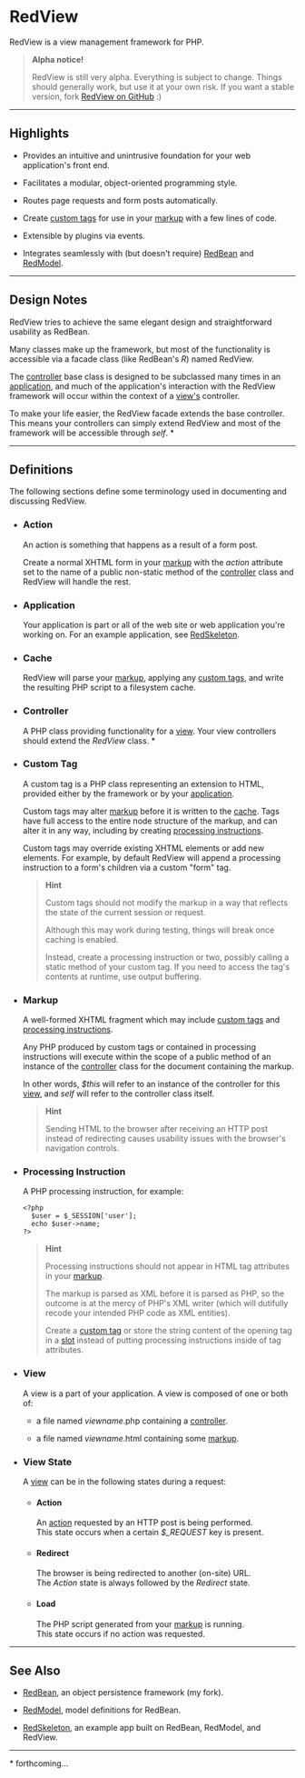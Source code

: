 RedView
==========================================================

RedView is a view management framework for PHP.

>   **Alpha notice!**
>
>   RedView is still very alpha. Everything is subject to change.
>   Things should generally work, but use it at your own risk.
>   If you want a stable version, fork [RedView on GitHub] :)

----------------------------------------------------------
Highlights
----------------------------------------------------------

-   Provides an intuitive and unintrusive foundation for your web application's
    front end.

-   Facilitates a modular, object-oriented programming style.

-   Routes page requests and form posts automatically.

-   Create [custom tags] for use in your [markup] with a few lines of code.

-   Extensible by plugins via events.

-   Integrates seamlessly with (but doesn't require) [RedBean] and [RedModel].

----------------------------------------------------------
Design Notes
----------------------------------------------------------

RedView tries to achieve the same elegant design and straightforward
usability as RedBean.

Many classes make up the framework, but most of the functionality is 
accessible via a facade class (like RedBean's *R*) named RedView.

The [controller] base class is designed to be subclassed many times in an
[application], and much of the application's interaction with the RedView
framework will occur within the context of a [view's][view] controller. 

To make your life easier, the RedView facade extends the base controller. 
This means your controllers can simply extend RedView and most of the
framework will be accessible through *self*. *

----------------------------------------------------------
Definitions
----------------------------------------------------------


The following sections define some terminology used in documenting and
discussing RedView.


<p id="Action"></p>

-   ### Action

    An action is something that happens as a result of a form post. 

    Create a normal XHTML form in your [markup] with the *action* attribute 
    set to the name of a public non-static method of the [controller] class
    and RedView will handle the rest.


<p id="Application"></p>

-   ### Application

    Your application is part or all of the web site or web application you're
    working on. For an example application, see [RedSkeleton].


<p id="Cache"></p>

-   ### Cache

    RedView will parse your [markup], applying any [custom tags], and write the
    resulting PHP script to a filesystem cache.


<p id="Controller"></p>

-   ### Controller

    A PHP class providing functionality for a [view]. Your view controllers
    should extend the *RedView* class. *
    

<p id="Custom_Tag"></p>

-   ### Custom Tag

    A custom tag is a PHP class representing an extension to HTML, provided
    either by the framework or by your [application].

    Custom tags may alter [markup] before it is written to the [cache]. Tags
    have full access to the entire node structure of the markup, and can alter
    it in any way, including by creating [processing instructions].

    Custom tags may override existing XHTML elements or add new elements. 
    For example, by default RedView will append a processing instruction to a
    form's children via a custom "form" tag.

    >   **Hint**
    >
    >   Custom tags should not modify the markup in a way that 
    >   reflects the state of the current session or request.
    >
    >   Although this may work during testing, things will break 
    >   once caching is enabled. 
    >
    >   Instead, create a processing instruction or two, possibly 
    >   calling a static method of your custom tag. If you need 
    >   to access the tag's contents at runtime, use output buffering.

<p id="Markup"></p>

-   ### Markup

    A well-formed XHTML fragment which may include [custom tags] and
    [processing instructions].

    Any PHP produced by custom tags or contained in processing instructions
    will execute within the scope of a public method of an instance of the
    [controller] class for the document containing the markup.

    In other words, *$this* will refer to an instance of the controller for
    this [view], and *self* will refer to the controller class itself.
 
    >   **Hint**
    >
    >   Sending HTML to the browser after receiving an HTTP post instead of
    >   redirecting causes usability issues with the browser's navigation controls.

<p id="Processing_Instruction"></p>

-   ### Processing Instruction

    A PHP processing instruction, for example:

        <?php
          $user = $_SESSION['user'];
          echo $user->name;
        ?>

    >   **Hint**
    >
    >   Processing instructions should not appear in HTML tag attributes in your
    >   [markup].
    >
    >   The markup is parsed as XML before it is parsed as PHP, so the outcome is
    >   at the mercy of PHP's XML writer (which will dutifully recode your intended
    >   PHP code as XML entities). 
    >
    >   Create a [custom tag] or store the string content of the opening tag in a
    >   [slot] instead of putting processing instructions inside of tag attributes.


<p id="View"></p>

-   ### View

    A view is a part of your application. A view is composed of one or both of:

    -   a file named *viewname*.php containing a [controller].

    -   a file named *viewname*.html containing some [markup].


<p id="View_State"></p>

-   ### View State

    A [view] can be in the following states during a request: 


    -   #### Action

        An [action] requested by an HTTP post is being performed.  
        This state occurs when a certain *$_REQUEST* key is present.

    -   #### Redirect

        The browser is being redirected to another (on-site) URL.  
        The *Action* state is always followed by the *Redirect* state.

    -   #### Load

        The PHP script generated from your [markup] is running.  
        This state occurs if no action was requested.

----------------------------------------------------------
See Also
----------------------------------------------------------


-   [RedBean], an object persistence framework (my fork).

-   [RedModel], model definitions for RedBean.

-   [RedSkeleton], an example app built on RedBean, RedModel, and RedView.

----------------------------------------------------------

\* forthcoming...



[RedView on GitHub]:https://github.com/gitbuh/redview
[RedBean]:https://github.com/gitbuh/redbean
[RedModel]:https://github.com/gitbuh/redmodel
[RedSkeleton]:https://github.com/gitbuh/redskeleton

[Action]:#Action
[Actions]:#Action
[Application]:#Application
[Controller]:#Controller
[Custom Tag]:#Custom_Tag
[Slot]:#Slot
[Markup]:#Markup
[Cache]:#Cache
[View]:#View
[Processing Instruction]:#Processing_Instruction

[Custom Tags]:#Custom_Tag
[Caching]:#Caching
[Processing Instructions]:#Processing_Instruction

